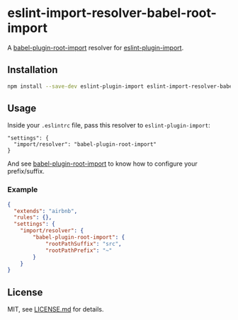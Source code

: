 # eslint-import-resolver-babel-root-import

A [babel-plugin-root-import](https://github.com/michaelzoidl/babel-plugin-root-import)
resolver for [eslint-plugin-import](https://github.com/benmosher/eslint-plugin-import).

## Installation

```sh
npm install --save-dev eslint-plugin-import eslint-import-resolver-babel-plugin-root-import
```

## Usage

Inside your `.eslintrc` file, pass this resolver to `eslint-plugin-import`:
```
"settings": {
  "import/resolver": "babel-plugin-root-import"
}
```

And see [babel-plugin-root-import][babel-plugin-root-import] to know how to configure
your prefix/suffix.

### Example

```json
{
  "extends": "airbnb",
  "rules": {},
  "settings": {
    "import/resolver": {
        "babel-plugin-root-import": {
            "rootPathSuffix": "src",
            "rootPathPrefix": "~"
        }
    }
}
```

## License

MIT, see [LICENSE.md](/LICENSE.md) for details.


[babel-plugin-root-import]: https://github.com/michaelzoidl/babel-plugin-root-import
